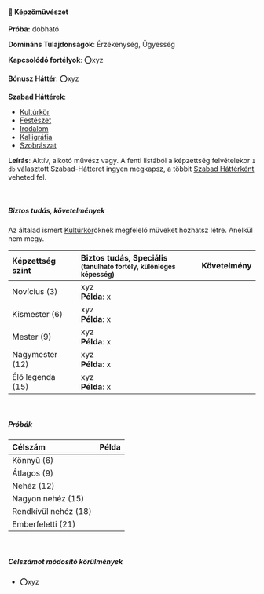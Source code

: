#### 🔵 Képzőművészet

**Próba:** dobható

**Domináns Tulajdonságok**: Érzékenység, Ügyesség

**Kapcsolódó fortélyok**: ⭕xyz

**Bónusz Háttér**: ⭕xyz

**Szabad Háttérek**:
- [Kultúrkör](../hatterek.szabad/kulturkor.md)
- [Festészet](../hatterek.szabad/festeszet.md)
- [Irodalom](../hatterek.szabad/irodalom.md)
- [Kalligráfia](../hatterek.szabad/kalligrafia.md)
- [Szobrászat](../hatterek.szabad/szobraszat.md)


**Leírás**: Aktív, alkotó művész vagy. A fenti listából a képzettség felvételekor `1 db` választott Szabad-Hátteret ingyen megkapsz, a többit [Szabad Háttérként](../042_szabad_hatterek.md) veheted fel.

<br />

##### Biztos tudás, követelmények

Az általad ismert [Kultúrkör](../hatterek.szabad/kulturkor.md)öknek megfelelő műveket hozhatsz létre. Anélkül nem megy.

| Képzettség szint | Biztos tudás, Speciális <br /><sub>(tanulható fortély, különleges  képesség)</sub> | Követelmény |
|:---------------- |:---------------------------------------------------------------------------------- |:-----------:|
| Novícius (3)     | xyz <br /> **Példa**: x                                                            |             |
| Kismester (6)    | xyz <br /> **Példa**: x                                                            |             |
| Mester (9)       | xyz <br /> **Példa**: x                                                            |             |
| Nagymester (12)  | xyz <br /> **Példa**: x                                                            |             |
| Élő legenda (15) | xyz <br /> **Példa**: x                                                            |             |

<br />

##### Próbák

| Célszám | Példa  |
| :----------- | :----------- |
| Könnyű       (6)  | |
| Átlagos      (9)  | |
| Nehéz        (12) | |
| Nagyon nehéz (15) | |
| Rendkívül nehéz (18) | |
| Emberfeletti (21) | |

<br />

##### Célszámot módosító körülmények

- ⭕xyz



